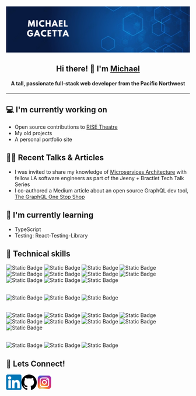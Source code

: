 <!-- ![](https://github.com/gacetta/gacetta/assets/78240758/3bbbd934-6867-41bc-80e5-0807df1efd17) -->

![](https://raw.githubusercontent.com/gacetta/gacetta/main/banners/banner.png)

<h2 align="center"> Hi there! 👋 I'm <a href="https://www.linkedin.com/in/gacetta/">Michael</a></h2>
<h4 align="center"> A tall, passionate full-stack web developer from the Pacific Northwest </h4>
<hr>

## 💻 I'm currently working on

- Open source contributions to [RISE Theatre](https://www.risetheatre.org/)
- My old projects
- A personal portfolio site

## 👨‍🏫 Recent Talks & Articles

- I was invited to share my knowledge of [Microservices Architecture](https://www.linkedin.com/feed/update/urn:li:activity:7057007778195771392/) with fellow LA software engineers as part of the Jeeny + Bractlet Tech Talk Series
- I co-authored a Medium article about an open source GraphQL dev tool, [The GraphQL One Stop Shop](https://medium.com/@cnbryan129/managing-a-complex-graphql-schema-head-on-down-to-the-one-stop-shop-6b27e1c0c82b)

## 🌱 I'm currently learning

- TypeScript
- Testing: React-Testing-Library

## 💼 Technical skills

![Static Badge](https://img.shields.io/badge/Code-JavaScript-yellow?style=flat&logo=JavaScript&logoColor=f7df1e&color=f7df1e)
![Static Badge](https://img.shields.io/badge/Code-TypeScript-blue?style=flat&logo=TypeScript&logoColor=%233178C6&color=%233178C6)
![Static Badge](https://img.shields.io/badge/Code-React-blue?style=flat&logo=React&color=61dbfb)
![Static Badge](https://img.shields.io/badge/Code-Node.js-green?style=flat&logo=Node.js&logoColor=68a063&color=3c873a)
![Static Badge](https://img.shields.io/badge/Code-Express.js-white?style=flat&logo=Express)
![Static Badge](https://img.shields.io/badge/Code-GraphQL-pink?style=flat&logo=GraphQL&logoColor=FF48B0&color=E10098)
![Static Badge](https://img.shields.io/badge/Code-Redux-blue?style=flat&logo=Redux&logoColor=af9bda&color=7a58c1)
![Static Badge](https://img.shields.io/badge/Code-HTML-orange?style=flat&logo=HTML5&logoColor=f06529&color=f06529)
![Static Badge](https://img.shields.io/badge/Code-React_Router-blue?style=flat&logo=React%20Router&logoColor=%23CA4245&color=%23CA4245)
![Static Badge](https://img.shields.io/badge/Code-PostgreSQL-blue?style=flat&logo=PostgreSQL&logoColor=%2360A5FA&color=%234169E1)
![Static Badge](https://img.shields.io/badge/Code-MongoDB-blue?style=flat&logo=MongoDB&logoColor=%2347A248&color=%2347A248)
<br>
<br>

![Static Badge](https://img.shields.io/badge/Style-CSS3-blue?style=flat&logo=CSS3&logoColor=5686f1&color=5686f1)
![Static Badge](https://img.shields.io/badge/Style-Sass-blue?style=flat&logo=Sass&logoColor=%23CC6699&color=%23CC6699)
![Static Badge](https://img.shields.io/badge/Style-PostCSS-blue?style=flat&logo=PostCSS&logoColor=f55121&color=f55121)
<br>
<br>

![Static Badge](https://img.shields.io/badge/Tools-Git-blue?style=flat&logo=Git&logoColor=%23F05032&color=%23F05032)
![Static Badge](https://img.shields.io/badge/Tools-GitHub-blue?style=flat&logo=GitHub&logoColor=%23181717&color=%23181717)
![Static Badge](https://img.shields.io/badge/Tools-Figma-blue?style=flat&logo=Figma&logoColor=%23F24E1E&color=%23F24E1E)
![Static Badge](https://img.shields.io/badge/Tools-Webpack-blue?style=flat&logo=Webpack&logoColor=%238DD6F9&color=%238DD6F9)
![Static Badge](https://img.shields.io/badge/Tools-Postman-blue?style=flat&logo=Postman&logoColor=%23FF6C37&color=%23FF6C37)
![Static Badge](https://img.shields.io/badge/Tools-Vite-blue?style=flat&logo=Vite&logoColor=%23646CFF&color=%23646CFF)
![Static Badge](https://img.shields.io/badge/Tools-npm-blue?style=flat&logo=npm&logoColor=%23CB3837&color=%23CB3837)
![Static Badge](https://img.shields.io/badge/Tools-Vercel-blue?style=flat&logo=Vercel&logoColor=000000&color=000000)
![Static Badge](https://img.shields.io/badge/Tools-VS_Code-blue?style=flat&logo=Visual%20Studio%20Code&logoColor=%23007ACC&color=%23007ACC)
<br>
<br>

![Static Badge](https://img.shields.io/badge/Testing-Jest-blue?style=flat&logo=Jest&logoColor=%23C21325&color=%23C21325)
![Static Badge](https://img.shields.io/badge/Testing-React_Testing_Library-blue?style=flat&logo=Testing%20Library&logoColor=%23E33332&color=%23E33332)
![Static Badge](https://img.shields.io/badge/Testing-Enzyme-blue?style=flat&logo=Airbnb&logoColor=%23FF5A5F&color=%23FF5A5F)

## 🤝 Lets Connect!

<a href='https://www.linkedin.com/in/gacetta/'>
  <img align='left' src='https://raw.githubusercontent.com/gacetta/gacetta/main/images/linkedin-svgrepo-com.svg' alt='Michael Gacetta | LinkedIn' width='42px'/>
</a>

<a href='https://github.com/gacetta'>
  <img align='left' src='https://raw.githubusercontent.com/gacetta/gacetta/main/images/github-142-svgrepo-com.svg' alt='Michael Gacetta | GitHub' width='42px'/> 
</a>
<a href='https://www.instagram.com/gacetta/'>
  <img align='left' src='https://raw.githubusercontent.com/gacetta/gacetta/main/images/instagram-svgrepo-com.svg' alt='Michael Gacetta | Instagram' width='42px'/> 
</a>
<!--
**gacetta/gacetta** is a ✨ _special_ ✨ repository because its `README.md` (this file) appears on your GitHub profile.

Here are some ideas to get you started:

- 🔭 I’m currently working on ...
- 🌱 I’m currently learning ...
- 👯 I’m looking to collaborate on ...
- 🤔 I’m looking for help with ...
- 💬 Ask me about ...
- 📫 How to reach me: ...
- 😄 Pronouns: ...
- ⚡ Fun fact: ...
  -->
